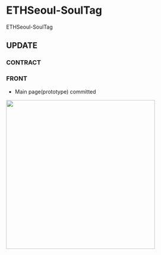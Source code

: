 # ETHSeoul-SoulTag
ETHSeoul-SoulTag

## UPDATE

### CONTRACT

### FRONT
- Main page(prototype) committed


<img src="https://user-images.githubusercontent.com/66289619/183307067-340402c0-10cc-4d82-8638-ab5566647f9b.png" height="400"/>
